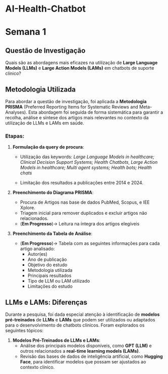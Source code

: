 # AI-Health-Chatbot

# Semana 1

## Questão de Investigação
Quais são as abordagens mais eficazes na utilização de **Large Language Models (LLMs)** e **Large Action Models (LAMs)** em chatbots de suporte clínico?

## Metodologia Utilizada
Para abordar a questão de investigação, foi aplicada a **Metodologia PRISMA** (Preferred Reporting Items for Systematic Reviews and Meta-Analyses). Esta abordagem foi seguida de forma sistemática para garantir a recolha, análise e síntese dos artigos mais relevantes no contexto da utilização de LLMs e LAMs em saúde.

### Etapas:

1. **Formulação da query de procura**:
   - Utilização das keywords: *Large Language Models in healthcare; Clinical Decision Support Systems; Health Chatbots¸ Large Action Models in healthcare; Multi agent systems; Health bots; Health chats*

   - Limitação dos resultados a publicações entre 2014 e 2024.
2. **Preenchimento do Diagrama PRISMA**:
   - Procura de Artigos nas base de dados PubMed, Scopus, e IEE Xplore.
   - Triagem inicial para remover duplicados e excluir artigos não relacionados.
   - (**Em Progresso**)-> Leitura na íntegra dos artigos elegíveis 
   


3. **Preenchimento da Tabela de Análise**:
   - (**Em Progresso**)-> Tabela com as seguintes informações para cada artigo analisado:
     - Autor(es)
     - Ano de publicação
     - Objetivo do estudo
     - Metodologia utilizada
     - Principais resultados
     - Tipo de LLM ou LAM utilizado
     - Limitações do estudo



## LLMs e LAMs: Diferenças
Durante a pesquisa, foi dada especial atenção à identificação de **modelos pré-treinados** de **LLMs** e **LAMs** que podem ser utilizados ou adaptados para o desenvolvimento de chatbots clínicos. Foram explorados os seguintes tópicos:

1. **Modelos Pré-Treinados de LLMs e LAMs**:
   - Análise dos principais modelos disponíveis, como **GPT (LLM)** e outros relacionados a **real-time learning models (LAMs)**.
   - Revisão das bases de dados de inteligência artificial, como **Hugging Face**, para identificar modelos que possam ser ajustados ao contexto clínico.



